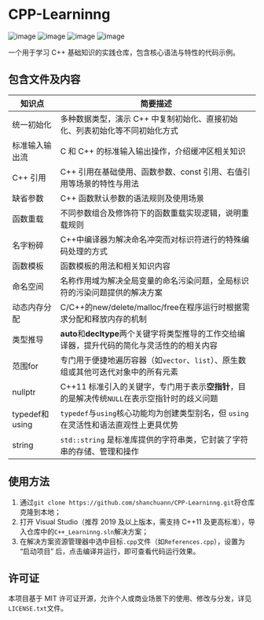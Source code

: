 # CPP-Learninng

![image](https://img.shields.io/badge/level-beginner-cyan.svg) ![image](https://img.shields.io/badge/language-C++-blue.svg) ![image](https://img.shields.io/badge/license-MIT-green.svg) ![image](https://img.shields.io/badge/environment-Visual%20Studio-orange.svg)

一个用于学习 C++ 基础知识的实践仓库，包含核心语法与特性的代码示例。

## 包含文件及内容

| 知识点         | 简要描述                                                     |
| -------------- | ------------------------------------------------------------ |
| 统一初始化     | 多种数据类型，演示 C++ 中复制初始化、直接初始化、列表初始化等不同初始化方式 |
| 标准输入输出流 | C 和 C++ 的标准输入输出操作，介绍缓冲区相关知识              |
| C++ 引用       | C++ 引用在基础使用、函数参数、const 引用、右值引用等场景的特性与用法 |
| 缺省参数       | C++ 函数默认参数的语法规则及使用场景                         |
| 函数重载       | 不同参数组合及修饰符下的函数重载实现逻辑，说明重载规则       |
| 名字粉碎       | C++中编译器为解决命名冲突而对标识符进行的特殊编码处理的方式  |
| 函数模板       | 函数模板的用法和相关知识内容                                 |
| 命名空间       | 名称作用域为解决全局变量的命名污染问题，全局标识符的污染问题提供的解决方案 |
| 动态内存分配   | C/C++的new/delete/malloc/free在程序运行时根据需求分配和释放内存的机制 |
| 类型推导       | **auto**和**decltype**两个关键字将类型推导的工作交给编译器，提升代码的简化与灵活性的的相关内容 |
| 范围for        | 专门用于便捷地遍历容器（如`vector`、`list`）、原生数组或其他可迭代对象中的所有元素 |
| nullptr        | C++11 标准引入的关键字，专门用于表示**空指针**，目的是解决传统`NULL`在表示空指针时的歧义问题 |
| typedef和using | `typedef`与`using`核心功能均为创建类型别名，但 `using` 在灵活性和语法直观性上更具优势 |
| string         | `std::string` 是标准库提供的字符串类，它封装了字符串的存储、管理和操作 |

## 使用方法

1. 通过`git clone https://github.com/shanchuann/CPP-Learninng.git`将仓库克隆到本地；
2. 打开 Visual Studio（推荐 2019 及以上版本，需支持 C++11 及更高标准），导入仓库中的`C++_Learninng.sln`解决方案；
3. 在解决方案资源管理器中选中目标`.cpp`文件（如`References.cpp`），设置为 “启动项目” 后，点击编译并运行，即可查看代码运行效果。

## 许可证

本项目基于 MIT 许可证开源，允许个人或商业场景下的使用、修改与分发，详见`LICENSE.txt`文件。
